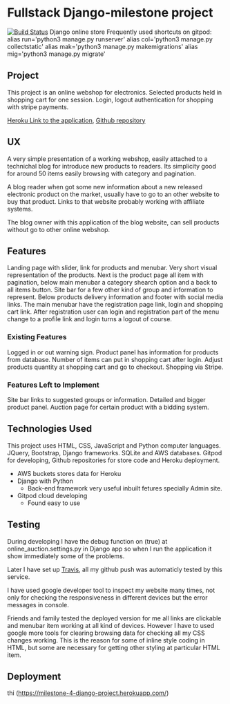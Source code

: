 # Fullstack Django-milestone project
[![Build Status](https://travis-ci.org/aticodein/django-milestone.svg?branch=master)](https://travis-ci.org/aticodein/django-milestone)
Django online store
Frequently used shortcuts on gitpod:
alias run='python3 manage.py runserver'
alias col='python3 manage.py collectstatic'
alias mak='python3 manage.py makemigrations'
alias mig='python3 manage.py migrate'


## Project 

This project is an online webshop for electronics. 
Selected products held in shopping cart for one session.
Login, logout authentication for shopping with stripe payments.


 [Heroku Link to the application](https://milestone-4-django-project.herokuapp.com),
 [Github repository](https://github.com/aticodein/django-milestone)

## UX

A very simple presentation of a working webshop, easily attached to a technichal blog for introduce new products to readers.
Its simplicity good for around 50 items easily browsing with category and pagination.

A blog reader when got some new information about a new released electronic product on the market,
usually have to go to an other website to buy that product. Links to that website probably working with affiliate systems.

The blog owner with this application of the blog website, can sell products without go to other online webshop.

## Features

Landing page with slider, link for products and menubar. Very short visual representation of the products.
Next is the product page all item with pagination, below main menubar a category shearch option and a back to all items button.
Site bar for a few other kind of group and information to represent. 
Below products delivery information and footer with social media links.
The main menubar have the registration page link, login and shopping cart link. After registration
user can login and registration part of the menu change to a profile link and login turns a logout of course.

### Existing Features

Logged in or out warning sign.
Product panel has information for products from database.
Number of items can put in shopping cart after login.
Adjust products quantity at shopping cart and go to checkout.
Shopping via Stripe.


### Features Left to Implement

Site bar links to suggested groups or information.
Detailed and bigger product panel.
Auction page for certain product with a bidding system.

## Technologies Used

This project uses HTML, CSS, JavaScript and Python computer languages.
JQuery, Bootstrap, Django frameworks. 
SQLite and AWS databases.
Gitpod for developing, Github repositories for store code and Heroku deployment.

- AWS buckets stores data for Heroku
- Django with Python
  - Back-end framework very useful inbuilt fetures specially Admin site.
- Gitpod cloud developing
  - Found easy to use   

## Testing

During developing I have the debug function on (true) at online_auction.settings.py in Django app
so when I run the application it show immediately some of the problems.

Later I have set up [Travis](https://travis-ci.org/github/aticodein/django-milestone), all my github push was 
automaticly tested by this service.

I have used google developer tool to inspect my website many times, not only for checking the responsiveness 
in different devices but the error messages in console.

Friends and family tested the deployed version for me all links are clickable and menubar item working at all kind of devices.
However I have to used google more tools for clearing browsing data for checking all my CSS changes working.
This is the reason for some of inline style coding in HTML, but some are necessary for getting other styling at particular 
HTML item.


## Deployment


thi (https://milestone-4-django-project.herokuapp.com/)



